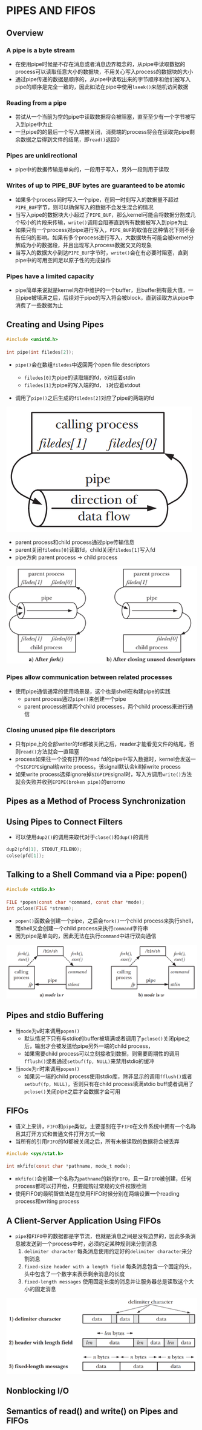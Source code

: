 # PIPES AND FIFOS

## Overview

### A pipe is a byte stream
- 在使用pipe时候是不存在消息或者消息边界概念的，从pipe中读取数据的process可以读取任意大小的数据块，不用关心写入process的数据块的大小
- 通过pipe传递的数据是顺序的，从pipe中读取出来的字节顺序和他们被写入pipe的顺序是完全一致的，因此如法在pipe中使用`lseek()`来随机访问数据

### Reading from a pipe
- 尝试从一个当前为空的pipe中读取数据将会被阻塞，直至至少有一个字节被写入到pipe中为止
- 一旦pipe的的最后一个写入端被关闭，消费端的process将会在读取完pipe剩余数据之后得到文件的结尾，即`read()`返回0

### Pipes are unidirectional
- pipe中的数据传输是单向的，一段用于写入，另外一段则用于读取

### Writes of up to PIPE_BUF bytes are guaranteed to be atomic
- 如果多个process同时写入一个pipe，在同一时刻写入的数据量不超过`PIPE_BUF`字节，则可以确保写入的数据不会发生混合的情况
- 当写入pipe的数据块大小超过了`PIPE_BUF`，那么kernel可能会将数据分割成几个较小的片段来传输，`write()`调用会阻塞直到所有数据被写入到pipe为止
- 如果只有一个process对pipe进行写入，`PIPE_BUF`的取值在这种情况下则不会有任何的影响。如果有多个process进行写入，大数据块有可能会被kernel分解成为小的数据段，并且出现写入process数据交叉的现象
- 当写入的数据大小到达`PIPE_BUF`字节时，`write()`会在有必要时阻塞，直到pipe中的可用空间足以原子性的完成操作

### Pipes have a limited capacity
- pipe简单来说就是kernel内存中维护的一个buffer，且buffer拥有最大值，一旦pipe被填满之后，后续对于pipe的写入将会被block，直到读取方从pipe中消费了一些数据为止

## Creating and Using Pipes
```c
#include <unistd.h>

int pipe(int filedes[2]);
```
- `pipe()`会在数组`filedes`中返回两个open file descriptors
    - `filedes[0]`为pipe的读取端的fd，`0`对应着stdin
    - `filedes[1]`为pipe的写入端的fd， `1`对应着stdout

- 调用了`pipe()`之后生成的`filedes[2]`对应了pipe的两端的fd

![44-2.png](./img/44-2.png)  

- parent process和child process通过pipe传输信息
- parent关闭`filedes[0]`读取fd，child关闭`filedes[1]`写入fd
- pipe方向 parent process -> child process

![44-3.png](./img/44-3.png)  

### Pipes allow communication between related processes
- 使用pipe通信通常的使用场景是，这个也是shell在构建pipe的实践
    - parent process通过`pipe()`来创建一个pipe
    - parent process创建两个child processes，两个child process来进行通信

### Closing unused pipe file descriptors
- 只有pipe上的全部writer的fd都被关闭之后，reader才能看见文件的结尾，否则`read()`方法就会一直阻塞
- process如果往一个没有打开的read fd的pipe中写入数据时，kernel会发送一个`SIGPIPE`signal给write process，该signal默认会kill掉write process
- 如果write process选择ignore掉`SIGPIPE`signal时，写入方调用`write()`方法就会失败并收到`EPIPE(broken pipe)`的errorno

## Pipes as a Method of Process Synchronization

## Using Pipes to Connect Filters
- 可以使用`dup2()`的调用来取代对于`close()`和`dup()`的调用
```c
dup2(pfd[1], STDOUT_FILENO);
colse(pfd[1]);
```

## Talking to a Shell Command via a Pipe: popen()
```c
#include <stdio.h>

FILE *popen(const char *command, const char *mode);
int pclose(FILE *stream);
```
- `popen()`函数会创建一个pipe，之后会`fork()`一个child process来执行shell，而shell又会创建一个child process来执行`command`字符串
- 因为pipe是单向的，因此无法在执行`command`中进行双向通信

![44-4.png](./img/44-4.png)

## Pipes and stdio Buffering
- 当`mode`为`w`时来调用`popen()`
	- 默认情况下只有与stdio的buffer被填满或者调用了`pclose()`关闭pipe之后，输出才会被发送给pipe另外一端的child process，
	- 如果需要child process可以立刻接收到数据，则需要周期性的调用`fflush()`或者通过`setbuf(fp, NULL)`来禁用stdio的缓冲
- 当`mode`为`r`时来调用`popen()`
	- 如果另一端的child process使用stdio库，除非显示的调用`fflush()`或者`setbuf(fp, NULL)`，否则只有在child process填满stdio buff或者调用了`pclose()`关闭pipe之后才会数据才会可用

## FIFOs
- 语义上来讲，`FIFO`和`pipe`类似，主要差别在于`FIFO`在文件系统中拥有一个名称且其打开方式和普通文件打开方式一致
- 当所有的引用`FIFO`的fd都被关闭之后，所有未被读取的数据将会被丢弃

```c
#include <sys/stat.h>

int mkfifo(const char *pathname, mode_t mode);
```

- `mkfifo()`会创建一个名称为`pathname`的新的`FIFO`，且一旦`FIFO`被创建，任何process都可以打开他，只要能购过常规的文件权限检测
- 使用FIFO的最明智做法是在使用FIFO时候分别在两端设置一个reading process和writing process

## A Client-Server Application Using FIFOs
- `pipe`和`FIFO`中的数据都是字节流，也就是消息之间是没有边界的，因此多条消息被发送到一个process中时，必须约定某种规则来分割消息
    1. `delimiter character` 每条消息使用约定好的`delimiter character`来分割消息
    2. `fixed-size header with a length field` 每条消息包含一个固定的头，头中包含了一个数字来表示剩余消息的长度
    3. `fixed-length messages` 使用固定长度的消息并让服务器总是读取这个大小的固定消息

![44-7.png](./img/44-7.png)

## Nonblocking I/O

## Semantics of read() and write() on Pipes and FIFOs